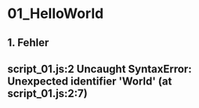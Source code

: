# 01_HelloWorld

## 1. Fehler
script_01.js:2 Uncaught SyntaxError: Unexpected identifier 'World' (at script_01.js:2:7)
---
